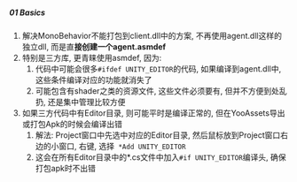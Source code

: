 



##### 01 Basics

1. 解决MonoBehavior不能打包到client.dll中的方案, 不再使用agent.dll这样的独立dll, 而是直**接创建一个agent.asmdef**
2. 特别是三方库, 更青睐使用asmdef, 因为:
   1. 代码中可能会很多`#ifdef UNITY_EDITOR`的代码, 如果编译到agent.dll中, 这些条件编译对应的功能就消失了
   2. 可能包含有shader之类的资源文件, 这些文件必须要有, 但并不方便到处乱扔, 还是集中管理比较方便
3. 如果三方代码中有Editor目录, 则可能平时是编译正常的, 但在YooAssets导出或打包Apk的时候会编译出错
   1. 解法: Project窗口中先选中对应的Editor目录, 然后鼠标放到Project窗口右边的小窗口, 右键, 选择` *Add UNITY_EDITOR`
   2. 这会在所有Editor目录中的*.cs文件中加入`#if UNITY_EDITOR`编译头, 确保打包apk时不出错




